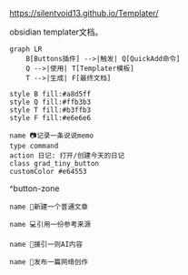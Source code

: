 https://silentvoid13.github.io/Templater/

obsidian templater文档。


```mermaid
graph LR
    B[Buttons插件] -->|触发| Q[QuickAdd命令]
    Q -->|使用| T[Templater模板]
    T -->|生成| F[最终文档]
```

    style B fill:#a8d5ff
    style Q fill:#ffb3b3
    style T fill:#b3ffb3
    style F fill:#e6e6e6






```button
name 📷记录一条说说memo
type command
action 日记: 打开/创建今天的日记
class grad_tiny_button
customColor #e64553
```
^button-zone

```button
name 📝新建一个普通文章
```

```button
name 💻引用一份参考来源
```

```button
name 🤖援引一则AI内容
```

```button
name 💬发布一篇网络创作
```
